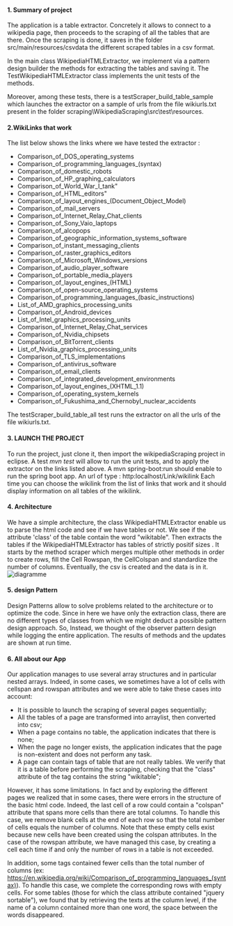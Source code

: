 #### 1. Summary of project
The application is a table extractor. Concretely it allows to connect to a wikipedia page, then proceeds to the scraping of all the tables that are there. Once the scraping is done, it saves in the folder src/main/resources/csvdata the different scraped tables in a csv format. 

In the main class WikipediaHTMLExtractor, we implement via a pattern design builder the methods for extracting the tables and saving it. The TestWikipediaHTMLExtractor class implements the unit tests of the methods. 

Moreover, among these tests, there is a testScraper_build_table_sample which launches the extractor on a sample of urls from the file wikiurls.txt present in the folder scraping\WikipediaScraping\src\test\resources. 


#### 2.WikiLinks that work
The list below shows the links where we have tested the extractor : 

- Comparison_of_DOS_operating_systems
- Comparison_of_programming_languages_(syntax)
- Comparison_of_domestic_robots
- Comparison_of_HP_graphing_calculators
- Comparison_of_World_War_I_tank"
- Comparison_of_HTML_editors"
- Comparison_of_layout_engines_(Document_Object_Model)
- Comparison_of_mail_servers
- Comparison_of_Internet_Relay_Chat_clients
- Comparison_of_Sony_Vaio_laptops
- Comparison_of_alcopops
- Comparison_of_geographic_information_systems_software
- Comparison_of_instant_messaging_clients
- Comparison_of_raster_graphics_editors
- Comparison_of_Microsoft_Windows_versions
- Comparison_of_audio_player_software
- Comparison_of_portable_media_players
- Comparison_of_layout_engines_(HTML)
- Comparison_of_open-source_operating_systems
- Comparison_of_programming_languages_(basic_instructions)
- List_of_AMD_graphics_processing_units
- Comparison_of_Android_devices
- List_of_Intel_graphics_processing_units
- Comparison_of_Internet_Relay_Chat_services
- Comparison_of_Nvidia_chipsets
- Comparison_of_BitTorrent_clients
- List_of_Nvidia_graphics_processing_units
- Comparison_of_TLS_implementations
- Comparison_of_antivirus_software
- Comparison_of_email_clients
- Comparison_of_integrated_development_environments
- Comparison_of_layout_engines_(XHTML_1.1)
- Comparison_of_operating_system_kernels
- Comparison_of_Fukushima_and_Chernobyl_nuclear_accidents

The testScraper_build_table_all test runs the extractor on all the urls of the file wikiurls.txt.

#### 3. LAUNCH THE PROJECT
To run the project, just clone it, then import the wikipediaScraping project in eclipse. 
A test *mvn test* will allow to run the unit tests, and to apply the extractor on the links listed above.
A mvn spring-boot:run should enable to run the spring boot app. An url of type :
http:localhost/Link/wikilink
Each time you can choose the wikilink from the list of links that work and it should display information on all tables of the wikilink.

#### 4. Architecture 
We have a simple architecture, the class WikipediaHTMLExtractor enable us to parse the html code and see if we have tables or not. We see if the attribute 'class' of the table contain the word "wikitable".
Then extracts the tables if the WikipediaHTMLExtractor has tables of strictly positif sizes . It starts by the method scraper which merges multiple other methods in order to create rows, fill the Cell Rowspan, the CellColspan and standardize the number of columns.
Eventually, the csv is created and the data is in it. 
![diagramme](https://user-images.githubusercontent.com/50030050/159177550-9288c4fa-f0d7-4806-b86a-5388f6dc0ef9.png)


#### 5.  design Pattern
Design Patterns allow to solve problems related to the architecture or to optimize the code.
Since in here we have only the extraction class, there are no different types of classes from which we might deduct a possible pattern design approach. So, Instead, we thought of the observer pattern design while logging the entire application. 
The results of methods and the updates are shown at run time. 



#### 6.  All  about our App
 Our application manages to use several array structures and in particular nested arrays.
Indeed, in some cases, we sometimes have a lot of cells with cellspan and rowspan attributes and we were able to take these cases into account:
- It is possible to launch the scraping of several pages sequentially;
- All the tables of a page are transformed into arraylist, then converted into csv;
- When a page contains no table, the application indicates that there is none;
- When the page no longer exists, the application indicates that the page is non-existent and does not perform any task.
- A page can contain tags of table that are not really tables. We verify that it is a table before performing the scraping, checking that the "class" attribute of the tag contains the string "wikitable";

However, it has some limitations. In fact and by exploring the different pages we realized that in some cases, there were errors in the structure of the basic html code. Indeed, the last cell of a row could contain a "colspan" attribute that spans more cells than there are total columns. To handle this case, we remove blank cells at the end of each row so that the total number of cells equals the number of columns. Note that these empty cells exist because new cells have been created using the colspan attributes. In the case of the rowspan attribute, we have managed this case, by creating a cell each time if and only the number of rows in a table is not exceeded.

In addition, some <tr> </tr> tags contained fewer cells than the total number of columns (ex: https://en.wikipedia.org/wiki/Comparison_of_programming_languages_(syntax)). To handle this case, we complete the corresponding rows with empty cells.
For some tables (those for which the class attribute contained "jquery sortable"), we found that by retrieving the texts at the column level, if the name of a column contained more than one word, the space between the words disappeared.

